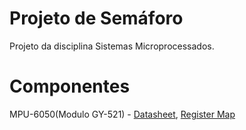 # Projeto de Semáforo
Projeto da disciplina Sistemas Microprocessados.

# Componentes
MPU-6050(Modulo GY-521) - [Datasheet](https://store.invensense.com/datasheets/invensense/MPU-6050_DataSheet_V3%204.pdf), [Register Map](https://www.invensense.com/wp-content/uploads/2015/02/MPU-6000-Register-Map1.pdf)